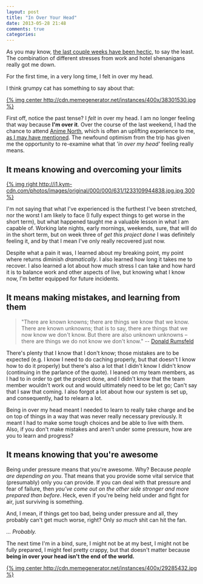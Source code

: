 ```yaml
---
layout: post
title: "In Over Your Head"
date: 2013-05-28 21:48
comments: true
categories: 
---
```


As you may know, [the last couple weeks have been hectic](/2013/05/22/why-you-shouldnt-have-a-bad-time/), to say the least. The combination of different stresses from work and hotel shenanigans really got me down.

For the first time, in a very long time, I felt in over my head.

I think grumpy cat has something to say about that:

[{% img center http://cdn.memegenerator.net/instances/400x/38301530.jpg %}](http://memegenerator.net/instance/38301530)

First off, notice the past tense? I *felt* in over my head. I am no longer feeling that way because **I'm over it**. Over the course of the last weekend, I had the chance to attend [Anime North](http://animenorth.com), which is often an uplifting experience to me, [as I may have mentioned](/2012/05/28/passion-matters/). The newfound optimism from the trip has given me the opportunity to re-examine what that *'in over my head'* feeling really means.

## It means knowing and overcoming your limits

[{% img right http://i1.kym-cdn.com/photos/images/original/000/000/631/1233109944838.jpg.jpg 300 %}](http://knowyourmeme.com/photos/631)

I'm not saying that what I've experienced is the furthest I've been stretched, nor the worst I am likely to face (I fully expect things to get worse in the short term), but what happened taught me a valuable lesson in what I am capable of. Working late nights, early mornings, weekends, sure, that will do in the short term, but on week three of *get this project done* I was definitely feeling it, and by that I mean I've only really recovered just now.

Despite what a pain it was, I learned about my breaking point, my point where returns diminish *dramatically*. I also learned how long it takes me to recover. I also learned a lot about how much stress I can take and how hard it is to balance work and other aspects of live, but knowing what I know now, I'm better equipped for future incidents.

## It means making mistakes, and learning from them

> "There are known knowns; there are things we know that we know. There are known unknowns; that is to say, there are things that we now know we don't know. But there are also unknown unknowns – there are things we do not know we don't know." -- [Donald Rumsfeld](http://en.wikipedia.org/wiki/There_are_known_knowns)

There's plenty that I know that I don't know; those mistakes are to be expected (e.g. I know I need to do caching properly, but that doesn't I know how to do it properly) but there's also a lot that I didn't know I didn't know (continuing in the parlance of the quote). I leaned on my team members, as I had to in order to get the project done, and I didn't know that the team member wouldn't work out and would ultimately need to be let go; Can't say that I saw that coming. I also forgot a lot about how our system is set up, and consequently, had to relearn a lot.

Being in over my head meant I needed to learn to really take charge and be on top of things in a way that was never really necessary previously. It meant I had to make some tough choices and be able to live with them. Also, if you don't make mistakes and aren't under some pressure, how are you to learn and progress?

## It means knowing that you're awesome

Being under pressure means that you're awesome. Why? Because *people are depending on you*. That means that you provide some vital service that (presumably) only you can provide. If you can deal with that pressure and fear of failure, then *you've come out on the other side stronger and more prepared than before*. Heck, even if you're being held under and fight for air, just surviving is something. 

And, I mean, if things get too bad, being under pressure and all, they probably can't get much worse, right? Only *so much* shit can hit the fan.

*... Probably.*

The next time I'm in a bind, sure, I might not be at my best, I might not be fully prepared, I might feel pretty crappy, but that doesn't matter because **being in over your head isn't the end of the world.**

[{% img center http://cdn.memegenerator.net/instances/400x/29285432.jpg %}](http://memegenerator.net/instance/29285432)






